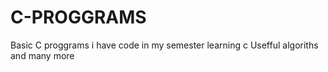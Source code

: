 # C-PROGGRAMS
Basic C proggrams i have code in my semester learning c
Usefful algoriths and many more

